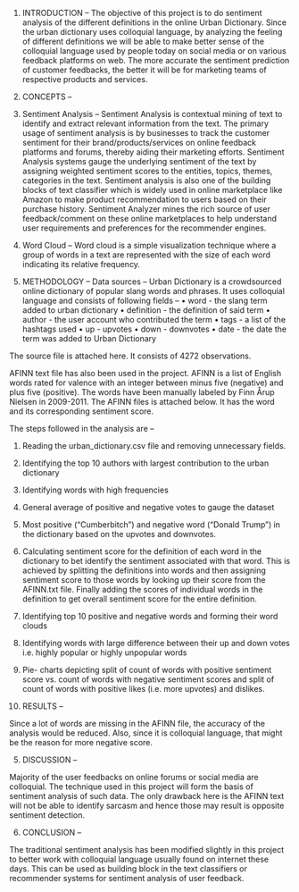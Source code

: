 1.	INTRODUCTION – 
The objective of this project is to do sentiment analysis of the different definitions in the online Urban Dictionary. Since the urban dictionary uses colloquial language, by analyzing the feeling of different definitions we will be able to make better sense of the colloquial language used by people today on social media or on various feedback platforms on web. The more accurate the sentiment prediction of customer feedbacks, the better it will be for marketing teams of respective products and services.

2.	CONCEPTS –
1.	Sentiment Analysis – 
Sentiment Analysis is contextual mining of text to identify and extract relevant information from the text. The primary usage of sentiment analysis is by businesses to track the customer sentiment for their brand/products/services on online feedback platforms and forums, thereby aiding their marketing efforts. Sentiment Analysis systems gauge the underlying sentiment of the text by assigning weighted sentiment scores to the entities, topics, themes, categories in the text. Sentiment analysis is also one of the building blocks of text classifier which is widely used in online marketplace like Amazon to make product recommendation to users based on their purchase history. Sentiment Analyzer mines the rich source of user feedback/comment on these online marketplaces to help understand user requirements and preferences for the recommender engines.

2.	Word Cloud – 
Word cloud is a simple visualization technique where a group of words in a text are represented with the size of each word indicating its relative frequency.


3.	METHODOLOGY – 
Data sources – 
Urban Dictionary is a crowdsourced online dictionary of popular slang words and phrases. It uses colloquial language and consists of following fields – 
•	word - the slang term added to urban dictionary
•	definition - the definition of said term
•	author - the user account who contributed the term
•	tags - a list of the hashtags used
•	up - upvotes
•	down - downvotes
•	date - the date the term was added to Urban Dictionary

The source file is attached here. It consists of 4272 observations.

AFINN text file has also been used in the project. AFINN is a list of English words rated for valence with an integer between minus five (negative) and plus five (positive). The words have been manually labeled by Finn Årup Nielsen in 2009-2011. The AFINN files is attached below. It has the word and its corresponding sentiment score.

The steps followed in the analysis are – 
1.	Reading the urban_dictionary.csv file and removing unnecessary fields.
2.	Identifying the top 10 authors with largest contribution to the urban dictionary
3.	Identifying words with high frequencies
4.	General average of positive and negative votes to gauge the dataset
5.	Most positive (“Cumberbitch”) and negative word (“Donald Trump”) in the dictionary based on the upvotes and downvotes.
6.	Calculating sentiment score for the definition of each word in the dictionary to bet identify the sentiment associated with that word. This is achieved by splitting the definitions into words and then assigning sentiment score to those words by looking up their score from the AFINN.txt file. Finally adding the scores of individual words in the definition to get overall sentiment score for the entire definition.
7.	Identifying top 10 positive and negative words and forming their word clouds
8.	Identifying words with large difference between their up and down votes i.e. highly popular or highly unpopular words
9.	Pie- charts depicting split of count of words with positive sentiment score vs. count of words with negative sentiment scores and split of count of words with positive likes (i.e. more upvotes) and dislikes.

4.	RESULTS – 

Since a lot of words are missing in the AFINN file, the accuracy of the analysis would be reduced. Also, since it is colloquial language, that might be the reason for more negative score. 

5.	DISCUSSION – 

Majority of the user feedbacks on online forums or social media are colloquial. The technique used in this project will form the basis of sentiment analysis of such data. The only drawback here is the AFINN text will not be able to identify sarcasm and hence those may result is opposite sentiment detection.


6.	CONCLUSION – 

The traditional sentiment analysis has been modified slightly in this project to better work with colloquial language usually found on internet these days. This can be used as building block in the text classifiers or recommender systems for sentiment analysis of user feedback.

